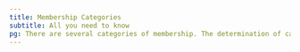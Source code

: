 ```yaml
---
title: Membership Categories
subtitle: All you need to know
pg: There are several categories of membership. The determination of categories/dues and the changes thereafter shall be approved by the Board with a simple majority before Association election each year. The annual membership dues for each category are posted on CALA’s website.
---
```

